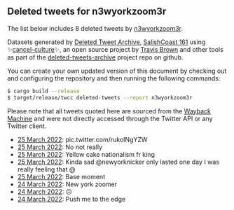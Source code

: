 ## Deleted tweets for n3wyorkzoom3r

The list below includes 8 deleted tweets by
[n3wyorkzoom3r](https://twitter.com/n3wyorkzoom3r).



Datasets generated by [Deleted Tweet Archive](https://twitter.com/deletedtweet161), 
[SalishCoast 161](https://twitter.com/SalishCoastA) using 
✨[cancel-culture](https://github.com/travisbrown/cancel-culture)✨, an open source project by 
[Travis Brown](https://twitter.com/travisbrown) and other tools as part of the 
[deleted-tweets-archive](https://github.com/salcoast/deleted-tweets-archive/) project repo on github.

You can create your own updated version of this document by checking out and configuring the
repository and then running the following commands:

```bash
$ cargo build --release
$ target/release/twcc deleted-tweets --report n3wyorkzoom3r
```

Please note that all tweets quoted here are sourced from the
[Wayback Machine](https://web.archive.org) and were not directly accessed through the Twitter API or
any Twitter client.

* [25 March 2022](https://web.archive.org/web/20220325034248/https://twitter.com/n3wyorkzoom3r/status/1507201193411588099): pic.twitter.com/rukoINgYZW <!--1507201193411588099-->
* [25 March 2022](https://web.archive.org/web/20220325031515/https://twitter.com/n3wyorkzoom3r/status/1507194267567067139): No not really <!--1507194267567067139-->
* [25 March 2022](https://web.archive.org/web/20220325024554/https://twitter.com/n3wyorkzoom3r/status/1507186904042717188): Yellow cake nationalism fr king <!--1507186904042717188-->
* [25 March 2022](https://web.archive.org/web/20220325015326/https://twitter.com/n3wyorkzoom3r/status/1507172964390821892): Kinda sad  @newyorknicker  only lasted one day I was really feeling that @ <!--1507172964390821892-->
* [25 March 2022](https://web.archive.org/web/20220325014042/https://twitter.com/n3wyorkzoom3r/status/1507169992273547264): Base moment <!--1507169992273547264-->
* [24 March 2022](https://web.archive.org/web/20220324235349/https://twitter.com/n3wyorkzoom3r/status/1507143524537487362): New york zoomer <!--1507143524537487362-->
* [24 March 2022](https://web.archive.org/web/20220324205115/https://twitter.com/n3wyorkzoom3r/status/1507097594077589517): 😖 <!--1507097594077589517-->
* [24 March 2022](https://web.archive.org/web/20220324204422/https://twitter.com/n3wyorkzoom3r/status/1507095926388707340): Push me to the edge <!--1507095926388707340-->

